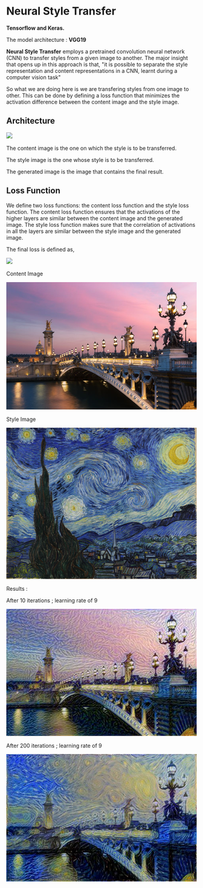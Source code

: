 # Neural Style Transfer

**Tensorflow and Keras.**

The model architecture : **VGG19**

**Neural Style Transfer** employs a pretrained convolution neural network (CNN) to transfer styles from a given image to another. The major insight that opens up in this approach is that, "it is possible to separate the style representation and content representations in a CNN, learnt during a computer vision task"

So what we are doing here is we are transfering styles from one image to other. This can be done by defining a loss function that minimizes the activation difference between the content image and the style image.

<h2> Architecture </h2>
<img src = "https://miro.medium.com/max/809/1*ZgW520SZr1QkGoFd3xqYMw.jpeg", width = "512">

The content image is the one on which the style is to be transferred. 

The style image is the one whose style is to be transferred.

The generated image is the image that contains the final result.

<h2> Loss Function </h2>

We define two loss functions: the content loss function and the style loss function. The content loss function ensures that the activations of the higher layers are similar between the content image and the generated image. The style loss function makes sure that the correlation of activations in all the layers are similar between the style image and the generated image.

The final loss is defined as,

<img src="https://miro.medium.com/max/505/1*w7VAfUKbRYG2KXIFBUhfjQ.png">

Content Image 

<img src="https://github.com/knightowl2704/Neural_style_transfer/blob/master/content.jpg" width="512"> 

Style Image

<img src="https://github.com/knightowl2704/Neural_style_transfer/blob/master/style.jpg" width="512"> 

Results :


After 10 iterations ; learning rate of 9 

<img src="https://github.com/knightowl2704/Neural_style_transfer/blob/master/10-generated.jpg" width="512"> 




After 200 iterations ; learning rate of 9

<img src="https://github.com/knightowl2704/Neural_style_transfer/blob/master/200-generated.jpg" width="512"> 



